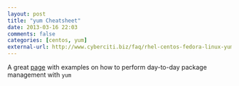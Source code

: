 ```yaml
---
layout: post
title: "yum Cheatsheet"
date: 2013-03-16 22:03
comments: false
categories: [centos, yum]
external-url: http://www.cyberciti.biz/faq/rhel-centos-fedora-linux-yum-command-howto/
---
```


A great [page](http://www.cyberciti.biz/faq/rhel-centos-fedora-linux-yum-command-howto/)
with examples on how to perform day-to-day package management with `yum`
